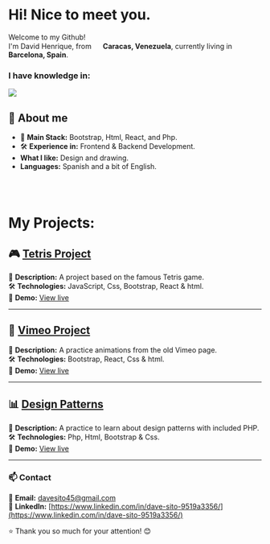 <h1> Hi! Nice to meet you. </h1>

<p>Welcome to my Github! </br> I'm David Henrique, from <img src="https://em-content.zobj.net/source/joypixels/257/flag-venezuela_1f1fb-1f1ea.png" width="15"/> <b>Caracas, Venezuela</b>, currently living in <img src="https://em-content.zobj.net/source/joypixels/257/flag-spain_1f1ea-1f1f8.png" width="15"/> <b>Barcelona, Spain</b>. </p>

<h3>I have knowledge in: </h3>
  <img src="https://skillicons.dev/icons?i=react,docker,sass,git,npm,html,prettier,php,bootstrap,css,mysql,vscode,javascript" />

## 📌 About me  
- 🎯 **Main Stack:** Bootstrap, Html, React, and Php.
- 🛠 **Experience in:** Frontend & Backend Development.
- **What I like:** Design and drawing.
- **Languages:** Spanish and a bit of English.
<br>
<br>

 <h1>My Projects:</h1>  

## 🎮 [Tetris Project](https://github.com/DavidHenrique24/proyectoTetris)  
📌 **Description:** A project based on the famous Tetris game.  
🛠 **Technologies:** JavaScript, Css, Bootstrap, React & html. <br>
🔗 **Demo:** [View live](https://tetris-proyecto.vercel.app/)  


---

## 🛒 [Vimeo Project](https://github.com/DavidHenrique24/proyectoVimeo)  
📌 **Description:** A practice animations from the old Vimeo page.  
🛠 **Technologies:** Bootstrap, React, Css & html. <br>
🔗 **Demo:** [View live](https://proyecto-vimeo-eb4e.vercel.app/)  

---

## 📊 [Design Patterns](https://github.com/DavidHenrique24/Patrones-de-Disenyo-DH)  
📌 **Description:** A practice to learn about design patterns with included PHP.  
🛠 **Technologies:** Php, Html, Bootstrap & Css.<br>
🔗 **Demo:** [View live](https://davesito4.alwaysdata.net/patrones-de-disenyo-php/index.php) 

------------

### 📫 Contact  
📩 **Email:** [davesito45@gmail.com](davesito45@gmail.com) <br>
💼 **LinkedIn:** [https://www.linkedin.com/in/dave-sito-9519a3356/](https://www.linkedin.com/in/dave-sito-9519a3356/)  

⭐ Thank you so much for your attention! 😊
